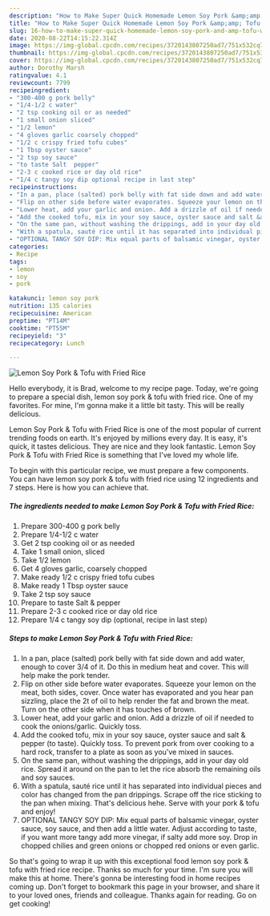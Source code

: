 ```yaml
---
description: "How to Make Super Quick Homemade Lemon Soy Pork &amp;amp; Tofu with Fried Rice"
title: "How to Make Super Quick Homemade Lemon Soy Pork &amp;amp; Tofu with Fried Rice"
slug: 16-how-to-make-super-quick-homemade-lemon-soy-pork-and-amp-tofu-with-fried-rice
date: 2020-08-22T14:15:22.314Z
image: https://img-global.cpcdn.com/recipes/3720143807250ad7/751x532cq70/lemon-soy-pork-tofu-with-fried-rice-recipe-main-photo.jpg
thumbnail: https://img-global.cpcdn.com/recipes/3720143807250ad7/751x532cq70/lemon-soy-pork-tofu-with-fried-rice-recipe-main-photo.jpg
cover: https://img-global.cpcdn.com/recipes/3720143807250ad7/751x532cq70/lemon-soy-pork-tofu-with-fried-rice-recipe-main-photo.jpg
author: Dorothy Marsh
ratingvalue: 4.1
reviewcount: 7799
recipeingredient:
- "300-400 g pork belly"
- "1/4-1/2 c water"
- "2 tsp cooking oil or as needed"
- "1 small onion sliced"
- "1/2 lemon"
- "4 gloves garlic coarsely chopped"
- "1/2 c crispy fried tofu cubes"
- "1 Tbsp oyster sauce"
- "2 tsp soy sauce"
- "to taste Salt  pepper"
- "2-3 c cooked rice or day old rice"
- "1/4 c tangy soy dip optional recipe in last step"
recipeinstructions:
- "In a pan, place (salted) pork belly with fat side down and add water, enough to cover 3/4 of it. Do this in medium heat and cover. This will help make the pork tender."
- "Flip on other side before water evaporates. Squeeze your lemon on the meat, both sides, cover. Once water has evaporated and you hear pan sizzling, place the 2t of oil to help render the fat and brown the meat. Turn on the other side when it has touches of brown."
- "Lower heat, add your garlic and onion. Add a drizzle of oil if needed to cook the onions/garlic. Quickly toss."
- "Add the cooked tofu, mix in your soy sauce, oyster sauce and salt &amp; pepper (to taste). Quickly toss. To prevent pork from over cooking to a hard rock, transfer to a plate as soon as you&#39;ve mixed in sauces."
- "On the same pan, without washing the drippings, add in your day old rice. Spread it around on the pan to let the rice absorb the remaining oils and soy sauces."
- "With a spatula, sauté rice until it has separated into individual pieces and color has changed from the pan drippings. Scrape off the rice sticking to the pan when mixing. That&#39;s delicious hehe. Serve with your pork &amp; tofu and enjoy!"
- "OPTIONAL TANGY SOY DIP: Mix equal parts of balsamic vinegar, oyster sauce, soy sauce, and then add a little water. Adjust according to taste, if you want more tangy add more vinegar, if salty add more soy. Drop in chopped chilies and green onions or chopped red onions or even garlic."
categories:
- Recipe
tags:
- lemon
- soy
- pork

katakunci: lemon soy pork 
nutrition: 135 calories
recipecuisine: American
preptime: "PT14M"
cooktime: "PT55M"
recipeyield: "3"
recipecategory: Lunch

---
```



![Lemon Soy Pork &amp; Tofu with Fried Rice](https://img-global.cpcdn.com/recipes/3720143807250ad7/751x532cq70/lemon-soy-pork-tofu-with-fried-rice-recipe-main-photo.jpg)

Hello everybody, it is Brad, welcome to my recipe page. Today, we're going to prepare a special dish, lemon soy pork &amp; tofu with fried rice. One of my favorites. For mine, I'm gonna make it a little bit tasty. This will be really delicious.

Lemon Soy Pork &amp; Tofu with Fried Rice is one of the most popular of current trending foods on earth. It's enjoyed by millions every day. It is easy, it's quick, it tastes delicious. They are nice and they look fantastic. Lemon Soy Pork &amp; Tofu with Fried Rice is something that I've loved my whole life.




To begin with this particular recipe, we must prepare a few components. You can have lemon soy pork &amp; tofu with fried rice using 12 ingredients and 7 steps. Here is how you can achieve that.

<!--inarticleads1-->

##### The ingredients needed to make Lemon Soy Pork &amp; Tofu with Fried Rice:

1. Prepare 300-400 g pork belly
1. Prepare 1/4-1/2 c water
1. Get 2 tsp cooking oil or as needed
1. Take 1 small onion, sliced
1. Take 1/2 lemon
1. Get 4 gloves garlic, coarsely chopped
1. Make ready 1/2 c crispy fried tofu cubes
1. Make ready 1 Tbsp oyster sauce
1. Take 2 tsp soy sauce
1. Prepare to taste Salt &amp; pepper
1. Prepare 2-3 c cooked rice or day old rice
1. Prepare 1/4 c tangy soy dip (optional, recipe in last step)




<!--inarticleads2-->

##### Steps to make Lemon Soy Pork &amp; Tofu with Fried Rice:

1. In a pan, place (salted) pork belly with fat side down and add water, enough to cover 3/4 of it. Do this in medium heat and cover. This will help make the pork tender.
1. Flip on other side before water evaporates. Squeeze your lemon on the meat, both sides, cover. Once water has evaporated and you hear pan sizzling, place the 2t of oil to help render the fat and brown the meat. Turn on the other side when it has touches of brown.
1. Lower heat, add your garlic and onion. Add a drizzle of oil if needed to cook the onions/garlic. Quickly toss.
1. Add the cooked tofu, mix in your soy sauce, oyster sauce and salt &amp; pepper (to taste). Quickly toss. To prevent pork from over cooking to a hard rock, transfer to a plate as soon as you&#39;ve mixed in sauces.
1. On the same pan, without washing the drippings, add in your day old rice. Spread it around on the pan to let the rice absorb the remaining oils and soy sauces.
1. With a spatula, sauté rice until it has separated into individual pieces and color has changed from the pan drippings. Scrape off the rice sticking to the pan when mixing. That&#39;s delicious hehe. Serve with your pork &amp; tofu and enjoy!
1. OPTIONAL TANGY SOY DIP: Mix equal parts of balsamic vinegar, oyster sauce, soy sauce, and then add a little water. Adjust according to taste, if you want more tangy add more vinegar, if salty add more soy. Drop in chopped chilies and green onions or chopped red onions or even garlic.




So that's going to wrap it up with this exceptional food lemon soy pork &amp; tofu with fried rice recipe. Thanks so much for your time. I'm sure you will make this at home. There's gonna be interesting food in home recipes coming up. Don't forget to bookmark this page in your browser, and share it to your loved ones, friends and colleague. Thanks again for reading. Go on get cooking!
